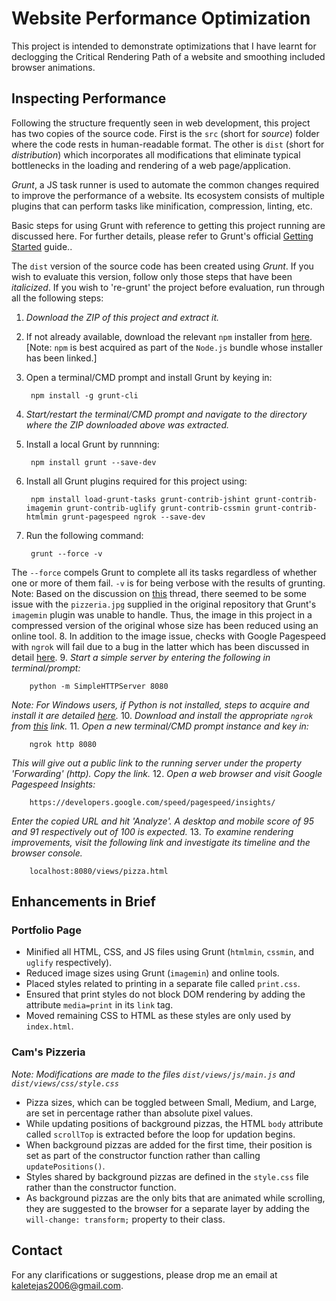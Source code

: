 # Website Performance Optimization

This project is intended to demonstrate optimizations that I have learnt for declogging the Critical Rendering Path of a website and smoothing included browser animations.

## Inspecting Performance

Following the structure frequently seen in web development, this project has two copies of the source code. First is the `src` (short for _source_) folder where the code rests in human-readable format. The other is `dist` (short for _distribution_) which incorporates all modifications that eliminate typical bottlenecks in the loading and rendering of a web page/application.

_Grunt_, a JS task runner is used to automate the common changes required to improve the performance of a website. Its ecosystem consists of multiple plugins that can perform tasks like minification, compression, linting, etc.

Basic steps for using Grunt with reference to getting this project running are discussed here. For further details, please refer to Grunt's official [Getting Started](http://gruntjs.com/getting-started) guide..

The `dist` version of the source code has been created using _Grunt_. If you wish to evaluate this version, follow only those steps that have been _italicized_. If you wish to 're-grunt' the project before evaluation, run through all the following steps:

1. _Download the ZIP of this project and extract it._
2. If not already available, download the relevant `npm` installer from [here](https://nodejs.org/en/download/). [Note: `npm` is best acquired as part of the `Node.js` bundle whose installer has been linked.]
3. Open a terminal/CMD prompt and install Grunt by keying in:

        npm install -g grunt-cli
4. _Start/restart the terminal/CMD prompt and navigate to the directory where the ZIP downloaded above was extracted._
5. Install a local Grunt by runnning:

        npm install grunt --save-dev
6. Install all Grunt plugins required for this project using:

        npm install load-grunt-tasks grunt-contrib-jshint grunt-contrib-imagemin grunt-contrib-uglify grunt-contrib-cssmin grunt-contrib-htmlmin grunt-pagespeed ngrok --save-dev
7. Run the following command:

        grunt --force -v
The `--force` compels Grunt to complete all its tasks regardless of whether one or more of them fail. `-v` is for being verbose with the results of grunting.
Note: Based on the discussion on [this](https://discussions.udacity.com/t/grunt-contrib-imagemin-plugin-not-optimizing-images/35478) thread, there seemed to be some issue with the `pizzeria.jpg` supplied in the original repository that Grunt's `imagemin` plugin was unable to handle. Thus, the image in this project in a compressed version of the original whose size has been reduced using an online tool.
8. In addition to the image issue, checks with Google Pagespeed with `ngrok` will fail due to a bug in the latter which has been discussed in detail [here](https://github.com/inconshreveable/ngrok/issues/243).
9. _Start a simple server by entering the following in terminal/prompt:_

        python -m SimpleHTTPServer 8080
_Note: For Windows users, if Python is not installed, steps to acquire and install it are detailed [here](http://docs.python-guide.org/en/latest/starting/install/win/)._
10. _Download and install the appropriate `ngrok` from [this](https://ngrok.com/download) link._
11. _Open a new terminal/CMD prompt instance and key in:_

        ngrok http 8080
_This will give out a public link to the running server under the property 'Forwarding' (http). Copy the link._
12. _Open a web browser and visit Google Pagespeed Insights:_

        https://developers.google.com/speed/pagespeed/insights/
_Enter the copied URL and hit 'Analyze'. A desktop and mobile score of 95 and 91 respectively out of 100 is expected._
13. _To examine rendering improvements, visit the following link and investigate its timeline and the browser console._

        localhost:8080/views/pizza.html

## Enhancements in Brief

### Portfolio Page

- Minified all HTML, CSS, and JS files using Grunt (`htmlmin`, `cssmin`, and `uglify` respectively).
- Reduced image sizes using Grunt (`imagemin`) and online tools.
- Placed styles related to printing in a separate file called `print.css`.
- Ensured that print styles do not block DOM rendering by adding the attribute `media=print` in its `link` tag.
- Moved remaining CSS to HTML as these styles are only used by `index.html`.

### Cam's Pizzeria

_Note: Modifications are made to the files `dist/views/js/main.js` and `dist/views/css/style.css`_

- Pizza sizes, which can be toggled between Small, Medium, and Large, are set in percentage rather than absolute pixel values.
- While updating positions of background pizzas, the HTML `body` attribute called `scrollTop` is extracted before the loop for updation begins.
- When background pizzas are added for the first time, their position is set as part of the constructor function rather than calling `updatePositions()`.
- Styles shared by background pizzas are defined in the `style.css` file rather than the constructor function.
- As background pizzas are the only bits that are animated while scrolling, they are suggested to the browser for a separate layer by adding the `will-change: transform;` property to their class.

## Contact

For any clarifications or suggestions, please drop me an email at [kaletejas2006@gmail.com](mailto:kaletejas2006@gmail.com).
